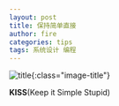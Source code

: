 ```yaml
---
layout: post
title: 保持简单直接
author: fire
categories: tips 
tags: 系统设计 编程
---
```


![title](http://image.sideproject.cn/title/title_178.jpg){:class="image-title"}

**KISS**(Keep it Simple Stupid)

